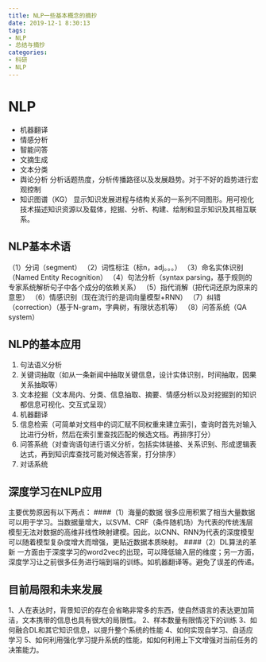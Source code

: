 ```yaml
---
title: NLP一些基本概念的摘抄
date: 2019-12-1 8:30:13
tags: 
- NLP
- 总结与摘抄
categories:
- 科研
- NLP
---
```


# NLP
- 机器翻译
- 情感分析
- 智能问答
- 文摘生成
- 文本分类
- 舆论分析
	分析话题热度，分析传播路径以及发展趋势。对于不好的趋势进行宏观控制
- 知识图谱（KG）
	显示知识发展进程与结构关系的一系列不同图形。用可视化技术描述知识资源以及载体，挖掘、分析、构建、绘制和显示知识及其相互联系。


## NLP基本术语
（1）分词（segment）
（2）词性标注（标n，adj。。。）
（3）命名实体识别（Named Entity Recognition）
（4）句法分析（syntax parsing，基于规则的专家系统解析句子中各个成分的依赖关系）
（5）指代消解（把代词还原为原来的意思）
（6）情感识别（现在流行的是词向量模型+RNN）
（7）纠错（correction）（基于N-gram，字典树，有限状态机等）
（8）问答系统（QA system）

## NLP的基本应用
1. 句法语义分析
2. 关键词抽取（如从一条新闻中抽取关键信息，设计实体识别，时间抽取，因果关系抽取等）
3. 文本挖掘（文本局内、分类、信息抽取、摘要、情感分析以及对挖掘到的知识都信息可视化、交互式呈现）
4. 机器翻译
5. 信息检索（可简单对文档中的词汇赋不同权重来建立索引，查询时首先对输入比进行分析，然后在索引里查找匹配的候选文档。再排序打分）
6. 问答系统（对查询语句进行语义分析，包括实体链接、关系识别、形成逻辑表达式，再到知识库查找可能对候选答案，打分排序）
7. 对话系统

## 深度学习在NLP应用
主要优势原因有以下两点：
####（1）海量的数据
很多应用积累了相当大量数据可以用于学习。当数据量增大，以SVM、CRF（条件随机场）为代表的传统浅层模型无法对数据的高维非线性映射建模。因此，以CNN、RNN为代表的深度模型可以随着模型复杂度增大而增强，更贴近数据本质映射。
####（2）DL算法的革新
一方面由于深度学习的word2vec的出现，可以降低输入层的维度；另一方面，深度学习让之前很多任务进行端到端的训练。如机器翻译等。避免了误差的传递。

## 目前局限和未来发展
1、人在表达时，背景知识的存在会省略非常多的东西，使自然语言的表达更加简洁，文本携带的信息也具有很大的局限性。
2、样本数量有限情况下的训练
3、如何融合DL和其它知识信息，以提升整个系统的性能
4、如何实现自学习、自适应学习
5、如何利用强化学习提升系统的性能，如如何利用上下文增强对当前任务的决策能力。